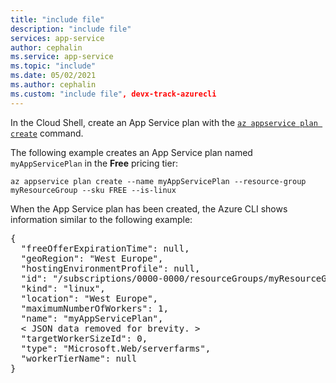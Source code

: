 ```yaml
---
title: "include file"
description: "include file"
services: app-service
author: cephalin
ms.service: app-service
ms.topic: "include"
ms.date: 05/02/2021
ms.author: cephalin
ms.custom: "include file", devx-track-azurecli
---
```


In the Cloud Shell, create an App Service plan with the [`az appservice plan create`](/cli/azure/appservice/plan) command.

<!-- [!INCLUDE [app-service-plan](app-service-plan.md)] -->

The following example creates an App Service plan named `myAppServicePlan` in the **Free** pricing tier:

```azurecli-interactive
az appservice plan create --name myAppServicePlan --resource-group myResourceGroup --sku FREE --is-linux
```

When the App Service plan has been created, the Azure CLI shows information similar to the following example:

<pre>
{ 
  "freeOfferExpirationTime": null,
  "geoRegion": "West Europe",
  "hostingEnvironmentProfile": null,
  "id": "/subscriptions/0000-0000/resourceGroups/myResourceGroup/providers/Microsoft.Web/serverfarms/myAppServicePlan",
  "kind": "linux",
  "location": "West Europe",
  "maximumNumberOfWorkers": 1,
  "name": "myAppServicePlan",
  &lt; JSON data removed for brevity. &gt;
  "targetWorkerSizeId": 0,
  "type": "Microsoft.Web/serverfarms",
  "workerTierName": null
} 
</pre>
